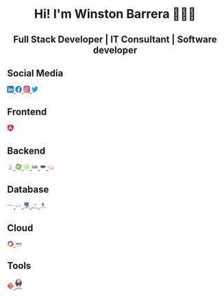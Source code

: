 <h1 align="center">Hi! I'm Winston Barrera 👨🏻‍💻</h1>
<h2 align="center">Full Stack Developer | IT Consultant | Software developer</h2>

## Social Media
<a href="https://www.linkedin.com/in/wijubalo">
    <img alt="LinkedIn" title="LinkedIn" width="3%" src="assets/social/linkedin.svg">
</a>
<a href="https://www.facebook.com/winstonbarrera.pe">
    <img alt="Facebook" title="Facebook" width="3%" src="assets/social/facebook.svg">
</a>
<a href="https://www.instagram.com/winstonbarrera.pe">
    <img alt="Instagram" title="Instagram" width="3%" src="assets/social/instagram.svg">
</a>
<a href="https://twitter.com/wijubalo">
    <img alt="Twitter" title="Twitter" width="3%" src="assets/social/twitter.svg">
</a>

## Frontend
<a href="https://angular.io/">
    <img alt="Angular" title="Angular" width="3%" src="assets/tech/angular.svg">
</a>

## Backend
<a href="https://www.java.com/es/">
    <img alt="Java" title="Java" width="3%" src="assets/tech/java.svg">
</a>
<a href="https://spring.io/projects/spring-boot">
    <img alt="Spring Boot" title="Spring Boot" width="3%" src="assets/tech/spring.svg">
</a>
<a href="https://nodejs.org/es/">
    <img alt="Node" title="Node" width="3%" src="assets/tech/node-js.svg">
</a>
<a href="https://dotnet.microsoft.com/en-us/">
    <img alt="Net Core" title="Net Core" width="3%" src="assets/tech/net.svg">
</a>
<a href="https://www.php.net/">
    <img alt="Php" title="Php" width="3%" src="assets/tech/php.svg">
</a>
<a href="https://laravel.com/">
    <img alt="Laravel" title="Laravel" width="3%" src="assets/tech/laravel.svg">
</a>

## Database
<a href="https://www.oracle.com/index.html">
    <img alt="Oracle" title="Oracle" width="3%" src="assets/tech/oracle.svg">
</a>
<a href="https://www.mysql.com/">
    <img alt="Mysql" title="Mysql" width="3%" src="assets/tech/mysql.svg">
</a>
<a href="https://www.postgresql.org/">
    <img alt="Postgresql" title="Postgresql" width="3%" src="assets/tech/postgresql.svg">
</a>
<a href="https://www.microsoft.com/es-es/sql-server/">
    <img alt="SQL Server" title="SQL Server" width="3%" src="assets/tech/sql.svg">
</a>
<a href="https://www.mongodb.com/es">
    <img alt="MongoDB" title="MongoDB" width="3%" src="assets/tech/mongodb.svg">
</a>

## Cloud
<a href="https://cloud.google.com/">
    <img alt="Google Cloud" title="Google Cloud" width="3%" src="assets/tech/google-cloud.svg">
</a>
<a href="https://aws.amazon.com/es/">
    <img alt="AWS" title="AWS" width="3%" src="assets/tech/aws.svg">
</a>

## Tools
<a href="https://git-scm.com/">
    <img alt="Git" title="Git" width="3%" src="assets/tech/git.svg">
</a>
<a href="https://www.jenkins.io/">
    <img alt="Jenkins" title="Jenkins" width="3%" src="assets/tech/jenkins.svg">
</a>
